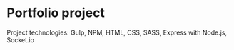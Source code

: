 # Portfolio project

Project technologies: Gulp, NPM, HTML, CSS, SASS, Express with Node.js, Socket.io
